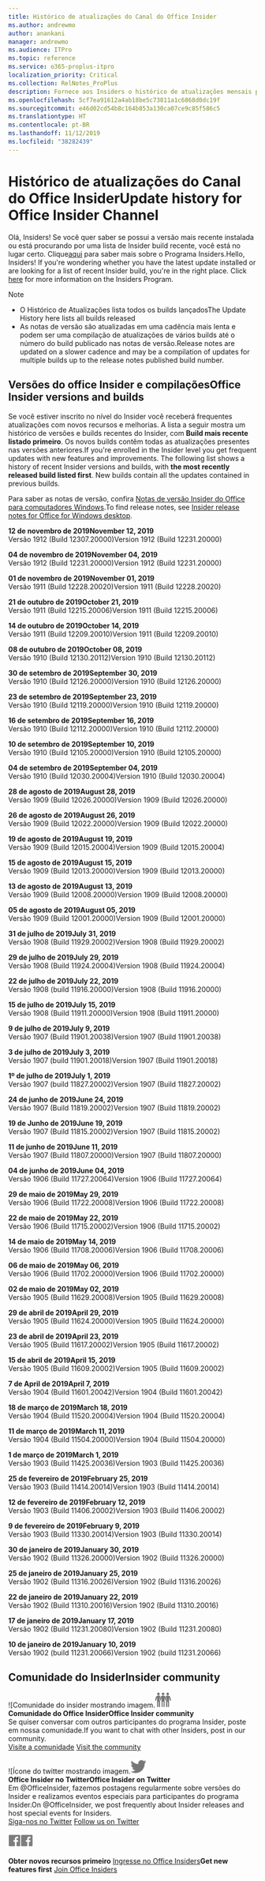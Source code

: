 ```yaml
---
title: Histórico de atualizações do Canal do Office Insider
ms.author: andrewmo
author: anankani
manager: andrewmo
ms.audience: ITPro
ms.topic: reference
ms.service: o365-proplus-itpro
localization_priority: Critical
ms.collection: RelNotes_ProPlus
description: Fornece aos Insiders o histórico de atualizações mensais para os lançamentos do Canal Mensal Insider – Modo Rápido para a área de trabalho do Windows
ms.openlocfilehash: 5cf7ea91612a4ab18be5c73811a1c6868d0dc19f
ms.sourcegitcommit: e46d02cd54b8c164b853a130ca07ce9c85f586c5
ms.translationtype: HT
ms.contentlocale: pt-BR
ms.lasthandoff: 11/12/2019
ms.locfileid: "38282439"
---
```

# <a name="update-history-for-office-insider-channel"></a><span data-ttu-id="c9e13-103">Histórico de atualizações do Canal do Office Insider</span><span class="sxs-lookup"><span data-stu-id="c9e13-103">Update history for Office Insider Channel</span></span>

<span data-ttu-id="c9e13-p101">Olá, Insiders! Se você quer saber se possui a versão mais recente instalada ou está procurando por uma lista de Insider build recente, você está no lugar certo. Clique[aqui](https://insider.office.com/) para saber mais sobre o Programa Insiders.</span><span class="sxs-lookup"><span data-stu-id="c9e13-p101">Hello, Insiders! If you're wondering whether you have the latest update installed or are looking for a list of recent Insider build, you're in the right place. Click [here](https://insider.office.com/) for more information on the Insiders Program.</span></span>

> [!NOTE]
> - <span data-ttu-id="c9e13-107">O Histórico de Atualizações lista todos os builds lançados</span><span class="sxs-lookup"><span data-stu-id="c9e13-107">The Update History here lists all builds released</span></span>
> - <span data-ttu-id="c9e13-108">As notas de versão são atualizadas em uma cadência mais lenta e podem ser uma compilação de atualizações de vários builds até o número do build publicado nas notas de versão.</span><span class="sxs-lookup"><span data-stu-id="c9e13-108">Release notes are updated on a slower cadence and may be a compilation of updates for multiple builds up to the release notes published build number.</span></span>

## <a name="office-insider-versions-and-builds"></a><span data-ttu-id="c9e13-109">Versões do office Insider e compilações</span><span class="sxs-lookup"><span data-stu-id="c9e13-109">Office Insider versions and builds</span></span>

<span data-ttu-id="c9e13-p102">Se você estiver inscrito no nível do Insider você receberá frequentes atualizações com novos recursos e melhorias. A lista a seguir mostra um histórico de versões e builds recentes do Insider, com **Build mais recente listado primeiro**. Os novos builds contêm todas as atualizações presentes nas versões anteriores.</span><span class="sxs-lookup"><span data-stu-id="c9e13-p102">If you're enrolled in the Insider level you get frequent updates with new features and improvements. The following list shows a history of recent Insider versions and builds, with **the most recently released build listed first**. New builds contain all the updates contained in previous builds.</span></span>

<span data-ttu-id="c9e13-113">Para saber as notas de versão, confira [Notas de versão Insider do Office para computadores Windows](https://docs.microsoft.com/pt-BR/OfficeUpdates/release-notes-office-insider).</span><span class="sxs-lookup"><span data-stu-id="c9e13-113">To find release notes, see [Insider release notes for Office for Windows desktop](https://docs.microsoft.com/pt-BR/OfficeUpdates/release-notes-office-insider).</span></span>

[//]: # (NÃO REMOVA)

<span data-ttu-id="c9e13-115">**12 de novembro de 2019**</span><span class="sxs-lookup"><span data-stu-id="c9e13-115">**November 12, 2019**</span></span><br/>
<span data-ttu-id="c9e13-116">Versão 1912 (Build 12307.20000)</span><span class="sxs-lookup"><span data-stu-id="c9e13-116">Version 1912 (Build 12231.20000)</span></span><br/>

<span data-ttu-id="c9e13-117">**04 de novembro de 2019**</span><span class="sxs-lookup"><span data-stu-id="c9e13-117">**November 04, 2019**</span></span><br/>
<span data-ttu-id="c9e13-118">Versão 1912 (Build 12231.20000)</span><span class="sxs-lookup"><span data-stu-id="c9e13-118">Version 1912 (Build 12231.20000)</span></span><br/>

<span data-ttu-id="c9e13-119">**01 de novembro de 2019**</span><span class="sxs-lookup"><span data-stu-id="c9e13-119">**November 01, 2019**</span></span><br/>
<span data-ttu-id="c9e13-120">Versão 1911 (Build 12228.20020)</span><span class="sxs-lookup"><span data-stu-id="c9e13-120">Version 1911 (Build 12228.20020)</span></span><br/>

<span data-ttu-id="c9e13-121">**21 de outubro de 2019**</span><span class="sxs-lookup"><span data-stu-id="c9e13-121">**October 21, 2019**</span></span><br/>
<span data-ttu-id="c9e13-122">Versão 1911 (Build 12215.20006)</span><span class="sxs-lookup"><span data-stu-id="c9e13-122">Version 1911 (Build 12215.20006)</span></span><br/>

<span data-ttu-id="c9e13-123">**14 de outubro de 2019**</span><span class="sxs-lookup"><span data-stu-id="c9e13-123">**October 14, 2019**</span></span><br/>
<span data-ttu-id="c9e13-124">Versão 1911 (Build 12209.20010)</span><span class="sxs-lookup"><span data-stu-id="c9e13-124">Version 1911 (Build 12209.20010)</span></span><br/>

<span data-ttu-id="c9e13-125">**08 de outubro de 2019**</span><span class="sxs-lookup"><span data-stu-id="c9e13-125">**October 08, 2019**</span></span><br/>
<span data-ttu-id="c9e13-126">Versão 1910 (Build 12130.20112)</span><span class="sxs-lookup"><span data-stu-id="c9e13-126">Version 1910 (Build 12130.20112)</span></span><br/>

<span data-ttu-id="c9e13-127">**30 de setembro de 2019**</span><span class="sxs-lookup"><span data-stu-id="c9e13-127">**September 30, 2019**</span></span><br/>
<span data-ttu-id="c9e13-128">Versão 1910 (Build 12126.20000)</span><span class="sxs-lookup"><span data-stu-id="c9e13-128">Version 1910 (Build 12126.20000)</span></span><br/>

<span data-ttu-id="c9e13-129">**23 de setembro de 2019**</span><span class="sxs-lookup"><span data-stu-id="c9e13-129">**September 23, 2019**</span></span><br/>
<span data-ttu-id="c9e13-130">Versão 1910 (Build 12119.20000)</span><span class="sxs-lookup"><span data-stu-id="c9e13-130">Version 1910 (Build 12119.20000)</span></span><br/>

<span data-ttu-id="c9e13-131">**16 de setembro de 2019**</span><span class="sxs-lookup"><span data-stu-id="c9e13-131">**September 16, 2019**</span></span><br/>
<span data-ttu-id="c9e13-132">Versão 1910 (Build 12112.20000)</span><span class="sxs-lookup"><span data-stu-id="c9e13-132">Version 1910 (Build 12112.20000)</span></span><br/>

<span data-ttu-id="c9e13-133">**10 de setembro de 2019**</span><span class="sxs-lookup"><span data-stu-id="c9e13-133">**September 10, 2019**</span></span><br/>
<span data-ttu-id="c9e13-134">Versão 1910 (Build 12105.20000)</span><span class="sxs-lookup"><span data-stu-id="c9e13-134">Version 1910 (Build 12105.20000)</span></span><br/>

<span data-ttu-id="c9e13-135">**04 de setembro de 2019**</span><span class="sxs-lookup"><span data-stu-id="c9e13-135">**September 04, 2019**</span></span><br/>
<span data-ttu-id="c9e13-136">Versão 1910 (Build 12030.20004)</span><span class="sxs-lookup"><span data-stu-id="c9e13-136">Version 1910 (Build 12030.20004)</span></span><br/>

<span data-ttu-id="c9e13-137">**28 de agosto de 2019**</span><span class="sxs-lookup"><span data-stu-id="c9e13-137">**August 28, 2019**</span></span><br/>
<span data-ttu-id="c9e13-138">Versão 1909 (Build 12026.20000)</span><span class="sxs-lookup"><span data-stu-id="c9e13-138">Version 1909 (Build 12026.20000)</span></span><br/>

<span data-ttu-id="c9e13-139">**26 de agosto de 2019**</span><span class="sxs-lookup"><span data-stu-id="c9e13-139">**August 26, 2019**</span></span><br/>
<span data-ttu-id="c9e13-140">Versão 1909 (Build 12022.20000)</span><span class="sxs-lookup"><span data-stu-id="c9e13-140">Version 1909 (Build 12022.20000)</span></span><br/>

<span data-ttu-id="c9e13-141">**19 de agosto de 2019**</span><span class="sxs-lookup"><span data-stu-id="c9e13-141">**August 19, 2019**</span></span><br/>
<span data-ttu-id="c9e13-142">Versão 1909 (Build 12015.20004)</span><span class="sxs-lookup"><span data-stu-id="c9e13-142">Version 1909 (Build 12015.20004)</span></span><br/>

<span data-ttu-id="c9e13-143">**15 de agosto de 2019**</span><span class="sxs-lookup"><span data-stu-id="c9e13-143">**August 15, 2019**</span></span><br/>
<span data-ttu-id="c9e13-144">Versão 1909 (Build 12013.20000)</span><span class="sxs-lookup"><span data-stu-id="c9e13-144">Version 1909 (Build 12013.20000)</span></span><br/>

<span data-ttu-id="c9e13-145">**13 de agosto de 2019**</span><span class="sxs-lookup"><span data-stu-id="c9e13-145">**August 13, 2019**</span></span><br/>
<span data-ttu-id="c9e13-146">Versão 1909 (Build 12008.20000)</span><span class="sxs-lookup"><span data-stu-id="c9e13-146">Version 1909 (Build 12008.20000)</span></span><br/>

<span data-ttu-id="c9e13-147">**05 de agosto de 2019**</span><span class="sxs-lookup"><span data-stu-id="c9e13-147">**August 05, 2019**</span></span><br/>
<span data-ttu-id="c9e13-148">Versão 1909 (Build 12001.20000)</span><span class="sxs-lookup"><span data-stu-id="c9e13-148">Version 1909 (Build 12001.20000)</span></span><br/>

<span data-ttu-id="c9e13-149">**31 de julho de 2019**</span><span class="sxs-lookup"><span data-stu-id="c9e13-149">**July 31, 2019**</span></span><br/>
<span data-ttu-id="c9e13-150">Versão 1908 (Build 11929.20002)</span><span class="sxs-lookup"><span data-stu-id="c9e13-150">Version 1908 (Build 11929.20002)</span></span><br/>

<span data-ttu-id="c9e13-151">**29 de julho de 2019**</span><span class="sxs-lookup"><span data-stu-id="c9e13-151">**July 29, 2019**</span></span><br/>
<span data-ttu-id="c9e13-152">Versão 1908 (Build 11924.20004)</span><span class="sxs-lookup"><span data-stu-id="c9e13-152">Version 1908 (Build 11924.20004)</span></span><br/>

<span data-ttu-id="c9e13-153">**22 de julho de 2019**</span><span class="sxs-lookup"><span data-stu-id="c9e13-153">**July 22, 2019**</span></span><br/>
<span data-ttu-id="c9e13-154">Versão 1908 (build 11916.20000)</span><span class="sxs-lookup"><span data-stu-id="c9e13-154">Version 1908 (Build 11916.20000)</span></span><br/>

<span data-ttu-id="c9e13-155">**15 de julho de 2019**</span><span class="sxs-lookup"><span data-stu-id="c9e13-155">**July 15, 2019**</span></span><br/>
<span data-ttu-id="c9e13-156">Versão 1908 (Build 11911.20000)</span><span class="sxs-lookup"><span data-stu-id="c9e13-156">Version 1908 (Build 11911.20000)</span></span><br/>

<span data-ttu-id="c9e13-157">**9 de julho de 2019**</span><span class="sxs-lookup"><span data-stu-id="c9e13-157">**July 9, 2019**</span></span><br/>
<span data-ttu-id="c9e13-158">Versão 1907 (Build 11901.20038)</span><span class="sxs-lookup"><span data-stu-id="c9e13-158">Version 1907 (Build 11901.20038)</span></span><br/>

<span data-ttu-id="c9e13-159">**3 de julho de 2019**</span><span class="sxs-lookup"><span data-stu-id="c9e13-159">**July 3, 2019**</span></span><br/>
<span data-ttu-id="c9e13-160">Versão 1907 (build 11901.20018)</span><span class="sxs-lookup"><span data-stu-id="c9e13-160">Version 1907 (Build 11901.20018)</span></span><br/>

<span data-ttu-id="c9e13-161">**1º de julho de 2019**</span><span class="sxs-lookup"><span data-stu-id="c9e13-161">**July 1, 2019**</span></span><br/>
<span data-ttu-id="c9e13-162">Versão 1907 (build 11827.20002)</span><span class="sxs-lookup"><span data-stu-id="c9e13-162">Version 1907 (Build 11827.20002)</span></span><br/>

<span data-ttu-id="c9e13-163">**24 de junho de 2019**</span><span class="sxs-lookup"><span data-stu-id="c9e13-163">**June 24, 2019**</span></span><br/>
<span data-ttu-id="c9e13-164">Versão 1907 (Build 11819.20002)</span><span class="sxs-lookup"><span data-stu-id="c9e13-164">Version 1907 (Build 11819.20002)</span></span><br/>

<span data-ttu-id="c9e13-165">**19 de Junho de 2019**</span><span class="sxs-lookup"><span data-stu-id="c9e13-165">**June 19, 2019**</span></span><br/>
<span data-ttu-id="c9e13-166">Versão 1907 (Build 11815.20002)</span><span class="sxs-lookup"><span data-stu-id="c9e13-166">Version 1907 (Build 11815.20002)</span></span><br/>

<span data-ttu-id="c9e13-167">**11 de junho de 2019**</span><span class="sxs-lookup"><span data-stu-id="c9e13-167">**June 11, 2019**</span></span><br/>
<span data-ttu-id="c9e13-168">Versão 1907 (Build 11807.20000)</span><span class="sxs-lookup"><span data-stu-id="c9e13-168">Version 1907 (Build 11807.20000)</span></span><br/>

<span data-ttu-id="c9e13-169">**04 de junho de 2019**</span><span class="sxs-lookup"><span data-stu-id="c9e13-169">**June 04, 2019**</span></span><br/>
<span data-ttu-id="c9e13-170">Versão 1906 (Build 11727.20064)</span><span class="sxs-lookup"><span data-stu-id="c9e13-170">Version 1906 (Build 11727.20064)</span></span><br/>


<span data-ttu-id="c9e13-171">**29 de maio de 2019**</span><span class="sxs-lookup"><span data-stu-id="c9e13-171">**May 29, 2019**</span></span><br/>
<span data-ttu-id="c9e13-172">Versão 1906 (Build 11722.20008)</span><span class="sxs-lookup"><span data-stu-id="c9e13-172">Version 1906 (Build 11722.20008)</span></span><br/>

<span data-ttu-id="c9e13-173">**22 de maio de 2019**</span><span class="sxs-lookup"><span data-stu-id="c9e13-173">**May 22, 2019**</span></span><br/> <span data-ttu-id="c9e13-174">Versão 1906 (Build 11715.20002)</span><span class="sxs-lookup"><span data-stu-id="c9e13-174">Version 1906 (Build 11715.20002)</span></span><br/> 

<span data-ttu-id="c9e13-175">**14 de maio de 2019**</span><span class="sxs-lookup"><span data-stu-id="c9e13-175">**May 14, 2019**</span></span><br/> <span data-ttu-id="c9e13-176">Versão 1906 (Build 11708.20006)</span><span class="sxs-lookup"><span data-stu-id="c9e13-176">Version 1906 (Build 11708.20006)</span></span><br/>

<span data-ttu-id="c9e13-177">**06 de maio de 2019**</span><span class="sxs-lookup"><span data-stu-id="c9e13-177">**May 06, 2019**</span></span><br/>
<span data-ttu-id="c9e13-178">Versão 1906 (Build 11702.20000)</span><span class="sxs-lookup"><span data-stu-id="c9e13-178">Version 1906 (Build 11702.20000)</span></span><br/>

<span data-ttu-id="c9e13-179">**02 de maio de 2019**</span><span class="sxs-lookup"><span data-stu-id="c9e13-179">**May 02, 2019**</span></span><br/>
<span data-ttu-id="c9e13-180">Versão 1905 (Build 11629.20008)</span><span class="sxs-lookup"><span data-stu-id="c9e13-180">Version 1905 (Build 11629.20008)</span></span><br/>

<span data-ttu-id="c9e13-181">**29 de abril de 2019**</span><span class="sxs-lookup"><span data-stu-id="c9e13-181">**April 29, 2019**</span></span><br/>
<span data-ttu-id="c9e13-182">Versão 1905 (Build 11624.20000)</span><span class="sxs-lookup"><span data-stu-id="c9e13-182">Version 1905 (Build 11624.20000)</span></span><br/>

<span data-ttu-id="c9e13-183">**23 de abril de 2019**</span><span class="sxs-lookup"><span data-stu-id="c9e13-183">**April 23, 2019**</span></span><br/> <span data-ttu-id="c9e13-184">Versão 1905 (Build 11617.20002)</span><span class="sxs-lookup"><span data-stu-id="c9e13-184">Version 1905 (Build 11617.20002)</span></span><br/>

<span data-ttu-id="c9e13-185">**15 de abril de 2019**</span><span class="sxs-lookup"><span data-stu-id="c9e13-185">**April 15, 2019**</span></span><br/> <span data-ttu-id="c9e13-186">Versão 1905 (Build 11609.20002)</span><span class="sxs-lookup"><span data-stu-id="c9e13-186">Version 1905 (Build 11609.20002)</span></span><br/>

<span data-ttu-id="c9e13-187">**7 de April de 2019**</span><span class="sxs-lookup"><span data-stu-id="c9e13-187">**April 7, 2019**</span></span><br/> <span data-ttu-id="c9e13-188">Versão 1904 (Build 11601.20042)</span><span class="sxs-lookup"><span data-stu-id="c9e13-188">Version 1904 (Build 11601.20042)</span></span><br/>

<span data-ttu-id="c9e13-189">**18 de março de 2019**</span><span class="sxs-lookup"><span data-stu-id="c9e13-189">**March 18, 2019**</span></span><br/> <span data-ttu-id="c9e13-190">Versão 1904 (Build 11520.20004)</span><span class="sxs-lookup"><span data-stu-id="c9e13-190">Version 1904 (Build 11520.20004)</span></span><br/>

<span data-ttu-id="c9e13-191">**11 de março de 2019**</span><span class="sxs-lookup"><span data-stu-id="c9e13-191">**March 11, 2019**</span></span><br/> <span data-ttu-id="c9e13-192">Versão 1904 (Build 11504.20000)</span><span class="sxs-lookup"><span data-stu-id="c9e13-192">Version 1904 (Build 11504.20000)</span></span><br/>

<span data-ttu-id="c9e13-193">**1 de março de 2019**</span><span class="sxs-lookup"><span data-stu-id="c9e13-193">**March 1, 2019**</span></span><br/> <span data-ttu-id="c9e13-194">Versão 1903 (Build 11425.20036)</span><span class="sxs-lookup"><span data-stu-id="c9e13-194">Version 1903 (Build 11425.20036)</span></span><br/> 

<span data-ttu-id="c9e13-195">**25 de fevereiro de 2019**</span><span class="sxs-lookup"><span data-stu-id="c9e13-195">**February 25, 2019**</span></span><br/> <span data-ttu-id="c9e13-196">Versão 1903 (Build 11414.20014)</span><span class="sxs-lookup"><span data-stu-id="c9e13-196">Version 1903 (Build 11414.20014)</span></span><br/> 

<span data-ttu-id="c9e13-197">**12 de fevereiro de 2019**</span><span class="sxs-lookup"><span data-stu-id="c9e13-197">**February 12, 2019**</span></span><br/> <span data-ttu-id="c9e13-198">Versão 1903 (Build 11406.20002)</span><span class="sxs-lookup"><span data-stu-id="c9e13-198">Version 1903 (Build 11406.20002)</span></span><br/> 

<span data-ttu-id="c9e13-199">**9 de fevereiro de 2019**</span><span class="sxs-lookup"><span data-stu-id="c9e13-199">**February 9, 2019**</span></span><br/> <span data-ttu-id="c9e13-200">Versão 1903 (Build 11330.20014)</span><span class="sxs-lookup"><span data-stu-id="c9e13-200">Version 1903 (Build 11330.20014)</span></span><br/> 

<span data-ttu-id="c9e13-201">**30 de janeiro de 2019**</span><span class="sxs-lookup"><span data-stu-id="c9e13-201">**January 30, 2019**</span></span><br/> <span data-ttu-id="c9e13-202">Versão 1902 (Build 11326.20000)</span><span class="sxs-lookup"><span data-stu-id="c9e13-202">Version 1902 (Build 11326.20000)</span></span><br/> 

<span data-ttu-id="c9e13-203">**25 de janeiro de 2019**</span><span class="sxs-lookup"><span data-stu-id="c9e13-203">**January 25, 2019**</span></span><br/> <span data-ttu-id="c9e13-204">Versão 1902 (Build 11316.20026)</span><span class="sxs-lookup"><span data-stu-id="c9e13-204">Version 1902 (Build 11316.20026)</span></span><br/> 

<span data-ttu-id="c9e13-205">**22 de janeiro de 2019**</span><span class="sxs-lookup"><span data-stu-id="c9e13-205">**January 22, 2019**</span></span><br/> <span data-ttu-id="c9e13-206">Versão 1902 (Build 11310.20016)</span><span class="sxs-lookup"><span data-stu-id="c9e13-206">Version 1902 (Build 11310.20016)</span></span><br/> 

<span data-ttu-id="c9e13-207">**17 de janeiro de 2019**</span><span class="sxs-lookup"><span data-stu-id="c9e13-207">**January 17, 2019**</span></span><br/> <span data-ttu-id="c9e13-208">Versão 1902 (Build 11231.20080)</span><span class="sxs-lookup"><span data-stu-id="c9e13-208">Version 1902 (Build 11231.20080)</span></span><br/>

<span data-ttu-id="c9e13-209">**10 de janeiro de 2019**</span><span class="sxs-lookup"><span data-stu-id="c9e13-209">**January 10, 2019**</span></span><br/> <span data-ttu-id="c9e13-210">Versão 1902 (build 11231.20066)</span><span class="sxs-lookup"><span data-stu-id="c9e13-210">Version 1902 (build 11231.20066)</span></span><br/> 

## <a name="insider-community"></a><span data-ttu-id="c9e13-211">Comunidade do Insider</span><span class="sxs-lookup"><span data-stu-id="c9e13-211">Insider community</span></span>

<span data-ttu-id="c9e13-212">![Comunidade do insider mostrando imagem.</span><span class="sxs-lookup"><span data-stu-id="c9e13-212">![Image showing insider community.</span></span> ](images/insidercommunity.png) <br/>
<span data-ttu-id="c9e13-213">**Comunidade do Office Insider**</span><span class="sxs-lookup"><span data-stu-id="c9e13-213">**Office Insider community**</span></span><br/> <span data-ttu-id="c9e13-214">Se quiser conversar com outros participantes do programa Insider, poste em nossa comunidade.</span><span class="sxs-lookup"><span data-stu-id="c9e13-214">If you want to chat with other Insiders, post in our community.</span></span><br/><span data-ttu-id="c9e13-215"> 
[Visite a comunidade](https://go.microsoft.com/fwlink/?linkid=843493)</span><span class="sxs-lookup"><span data-stu-id="c9e13-215"> 
[Visit the community](https://go.microsoft.com/fwlink/?linkid=843493)</span></span><br/> 

<span data-ttu-id="c9e13-216">![Ícone do twitter mostrando imagem.</span><span class="sxs-lookup"><span data-stu-id="c9e13-216">![Image showing twitter icon.</span></span> ](images/twitter.png)<br/>
<span data-ttu-id="c9e13-217">**Office Insider no Twitter**</span><span class="sxs-lookup"><span data-stu-id="c9e13-217">**Office Insider on Twitter**</span></span><br/> <span data-ttu-id="c9e13-218">Em @OfficeInsider, fazemos postagens regularmente sobre versões do Insider e realizamos eventos especiais para participantes do programa Insider.</span><span class="sxs-lookup"><span data-stu-id="c9e13-218">On @OfficeInsider, we post frequently about Insider releases and host special events for Insiders.</span></span><br/><span data-ttu-id="c9e13-219"> 
[Siga-nos no Twitter](https://go.microsoft.com/fwlink/?linkid=717717)</span><span class="sxs-lookup"><span data-stu-id="c9e13-219"> 
[Follow us on Twitter](https://go.microsoft.com/fwlink/?linkid=717717)</span></span><br/> 

<span data-ttu-id="c9e13-220">[
  ![Imagem mostrando o ícone do Facebook. ](images/facebook.png)](https://www.facebook.com/sharer.php?u=https://support.office.com/en-us/article/Update-history-for-Office-Insider-for-Windows-desktop-64bbb317-972a-4933-8b82-cc866f0b067c)</span><span class="sxs-lookup"><span data-stu-id="c9e13-220">[![Image showing Facebook icon. ](images/facebook.png)](https://www.facebook.com/sharer.php?u=https://support.office.com/en-us/article/Update-history-for-Office-Insider-for-Windows-desktop-64bbb317-972a-4933-8b82-cc866f0b067c)</span></span>


<span data-ttu-id="c9e13-221">**Obter novos recursos primeiro**
[Ingresse no Office Insiders](https://insider.office.com/)</span><span class="sxs-lookup"><span data-stu-id="c9e13-221">**Get new features first**
[Join Office Insiders](https://insider.office.com/)</span></span>